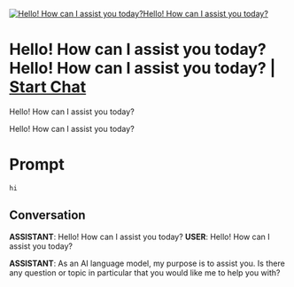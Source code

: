 
[![Hello! How can I assist you today?Hello! How can I assist you today?](https://flow-prompt-covers.s3.us-west-1.amazonaws.com/icon/cute/cute_4.png)](https://gptcall.net/chat.html?data=%7B%22contact%22%3A%7B%22id%22%3A%222SpljT89q2UGYoEPmfx0x%22%2C%22flow%22%3Atrue%7D%7D)
# Hello! How can I assist you today?Hello! How can I assist you today? | [Start Chat](https://gptcall.net/chat.html?data=%7B%22contact%22%3A%7B%22id%22%3A%222SpljT89q2UGYoEPmfx0x%22%2C%22flow%22%3Atrue%7D%7D)
Hello! How can I assist you today?



Hello! How can I assist you today?





# Prompt

```
hi
```

## Conversation

**ASSISTANT**: Hello! How can I assist you today?
**USER**: Hello! How can I assist you today?




**ASSISTANT**: As an AI language model, my purpose is to assist you. Is there any question or topic in particular that you would like me to help you with?


